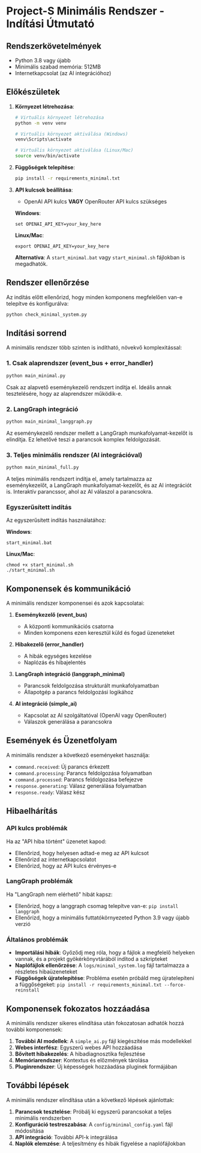 # Project-S Minimális Rendszer - Indítási Útmutató

## Rendszerkövetelmények

- Python 3.8 vagy újabb
- Minimális szabad memória: 512MB
- Internetkapcsolat (az AI integrációhoz)

## Előkészületek

1. **Környezet létrehozása**:
   ```bash
   # Virtuális környezet létrehozása
   python -m venv venv
   
   # Virtuális környezet aktiválása (Windows)
   venv\Scripts\activate
   
   # Virtuális környezet aktiválása (Linux/Mac)
   source venv/bin/activate
   ```

2. **Függőségek telepítése**:
   ```bash
   pip install -r requirements_minimal.txt
   ```

3. **API kulcsok beállítása**:
   - OpenAI API kulcs **VAGY** OpenRouter API kulcs szükséges
   
   **Windows**:
   ```
   set OPENAI_API_KEY=your_key_here
   ```
   
   **Linux/Mac**:
   ```
   export OPENAI_API_KEY=your_key_here
   ```
   
   **Alternatíva**: A `start_minimal.bat` vagy `start_minimal.sh` fájlokban is megadhatók.

## Rendszer ellenőrzése

Az indítás előtt ellenőrizd, hogy minden komponens megfelelően van-e telepítve és konfigurálva:

```bash
python check_minimal_system.py
```

## Indítási sorrend

A minimális rendszer több szinten is indítható, növekvő komplexitással:

### 1. Csak alaprendszer (event_bus + error_handler)

```bash
python main_minimal.py
```

Csak az alapvető eseménykezelő rendszert indítja el. Ideális annak tesztelésére, hogy az alaprendszer működik-e.

### 2. LangGraph integráció

```bash
python main_minimal_langgraph.py
```

Az eseménykezelő rendszer mellett a LangGraph munkafolyamat-kezelőt is elindítja. Ez lehetővé teszi a parancsok komplex feldolgozását.

### 3. Teljes minimális rendszer (AI integrációval)

```bash
python main_minimal_full.py
```

A teljes minimális rendszert indítja el, amely tartalmazza az eseménykezelőt, a LangGraph munkafolyamat-kezelőt, és az AI integrációt is. Interaktív parancssor, ahol az AI válaszol a parancsokra.

### Egyszerűsített indítás

Az egyszerűsített indítás használatához:

**Windows**:
```
start_minimal.bat
```

**Linux/Mac**:
```
chmod +x start_minimal.sh
./start_minimal.sh
```

## Komponensek és kommunikáció

A minimális rendszer komponensei és azok kapcsolatai:

1. **Eseménykezelő (event_bus)**
   - A központi kommunikációs csatorna
   - Minden komponens ezen keresztül küld és fogad üzeneteket

2. **Hibakezelő (error_handler)**
   - A hibák egységes kezelése
   - Naplózás és hibajelentés

3. **LangGraph integráció (langgraph_minimal)**
   - Parancsok feldolgozása strukturált munkafolyamatban
   - Állapotgép a parancs feldolgozási logikához

4. **AI integráció (simple_ai)**
   - Kapcsolat az AI szolgáltatóval (OpenAI vagy OpenRouter)
   - Válaszok generálása a parancsokra

## Események és Üzenetfolyam

A minimális rendszer a következő eseményeket használja:

- `command.received`: Új parancs érkezett
- `command.processing`: Parancs feldolgozása folyamatban
- `command.processed`: Parancs feldolgozása befejezve
- `response.generating`: Válasz generálása folyamatban
- `response.ready`: Válasz kész

## Hibaelhárítás

### API kulcs problémák

Ha az "API hiba történt" üzenetet kapod:
- Ellenőrizd, hogy helyesen adtad-e meg az API kulcsot
- Ellenőrizd az internetkapcsolatot
- Ellenőrizd, hogy az API kulcs érvényes-e

### LangGraph problémák

Ha "LangGraph nem elérhető" hibát kapsz:
- Ellenőrizd, hogy a langgraph csomag telepítve van-e: `pip install langgraph`
- Ellenőrizd, hogy a minimális futtatókörnyezeted Python 3.9 vagy újabb verzió

### Általános problémák

- **Importálási hibák**: Győződj meg róla, hogy a fájlok a megfelelő helyeken vannak, és a projekt gyökérkönyvtárából indítod a szkripteket
- **Naplófájlok ellenőrzése**: A `logs/minimal_system.log` fájl tartalmazza a részletes hibaüzeneteket
- **Függőségek újratelepítése**: Probléma esetén próbáld meg újratelepíteni a függőségeket: `pip install -r requirements_minimal.txt --force-reinstall`

## Komponensek fokozatos hozzáadása

A minimális rendszer sikeres elindítása után fokozatosan adhatók hozzá további komponensek:

1. **További AI modellek**: A `simple_ai.py` fájl kiegészítése más modellekkel
2. **Webes interfész**: Egyszerű webes API hozzáadása
3. **Bővített hibakezelés**: A hibadiagnosztika fejlesztése
4. **Memóriarendszer**: Kontextus és előzmények tárolása
5. **Pluginrendszer**: Új képességek hozzáadása pluginek formájában

## További lépések

A minimális rendszer elindítása után a következő lépések ajánlottak:

1. **Parancsok tesztelése**: Próbálj ki egyszerű parancsokat a teljes minimális rendszerben
2. **Konfiguráció testreszabása**: A `config/minimal_config.yaml` fájl módosítása
3. **API integráció**: További API-k integrálása
4. **Naplók elemzése**: A teljesítmény és hibák figyelése a naplófájlokban
